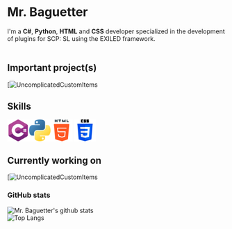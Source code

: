 # Mr. Baguetter
I'm a **C#**, **Python**, **HTML** and **CSS** developer specialized in the development of plugins for SCP: SL using the EXILED framework.<br>
<br>

## Important project(s)
[![UncomplicatedCustomItems](https://github.com/UncomplicatedCustomServer/UncomplicatedCustomItems/blob/fd51f13b6a312c09ae81c975a0575f6a93a74273/uci_promo_banner.png)

## Skills
<img src='https://raw.githubusercontent.com/Mr-Baguetter/Mr-Baguetter/main/c-sharp.png' style='height: 50px'><img src='https://raw.githubusercontent.com/Mr-Baguetter/Mr-Baguetter/main/python.png' style='height: 50px'><img src='https://raw.githubusercontent.com/Mr-Baguetter/Mr-Baguetter/main/html-5.png' style='height: 50px'>
<img src='https://raw.githubusercontent.com/Mr-Baguetter/Mr-Baguetter/main/css-3.png' style='height: 50px'>

## Currently working on
[![UncomplicatedCustomItems](https://github.com/UncomplicatedCustomServer/UncomplicatedCustomItems/blob/fd51f13b6a312c09ae81c975a0575f6a93a74273/uci_promo_banner.png)

### GitHub stats
![Mr. Baguetter's github stats](https://github-readme-stats.vercel.app/api/?username=Mr-Baguetter&show_icons=true&title_color=fff&icon_color=79ff97&text_color=9f9f9f&bg_color=151515)<br>
![Top Langs](https://github-readme-stats.vercel.app/api/top-langs/?username=Mr-Baguetter&title_color=fff&icon_color=79ff97&text_color=9f9f9f&bg_color=151515)<br>
